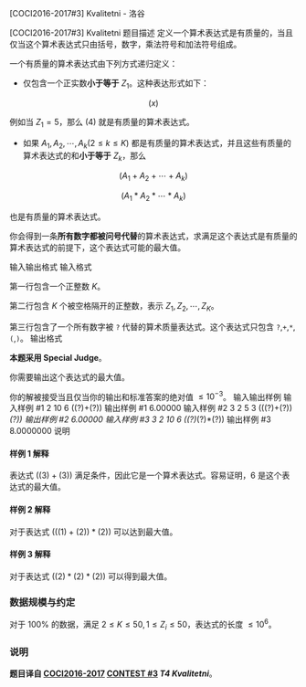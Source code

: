 



[COCI2016-2017#3] Kvalitetni - 洛谷














[COCI2016-2017#3] Kvalitetni
题目描述
定义一个算术表达式是有质量的，当且仅当这个算术表达式只由括号，数字，乘法符号和加法符号组成。

一个有质量的算术表达式由下列方式递归定义：

- 仅包含一个正实数**小于等于** $Z_1$。这种表达形式如下：
 
 $$(x)$$
 
 例如当 $Z_1=5$，那么 $(4)$ 就是有质量的算术表达式。

- 如果 $A_1,A_2,\cdots,A_k(2\le k\le K)$ 都是有质量的算术表达式，并且这些有质量的算术表达式的和**小于等于** $Z_k$，那么

$$(A_1+A_2+\cdots+A_k)$$

$$(A_1*A_2*\cdots*A_k)$$

也是有质量的算术表达式。

你会得到一条**所有数字都被问号代替**的算术表达式，求满足这个表达式是有质量的算术表达式的前提下，这个表达式可能的最大值。

输入输出格式
输入格式

第一行包含一个正整数 $K$。

第二行包含 $K$ 个被空格隔开的正整数，表示 $Z_1,Z_2,\cdots,Z_K$。

第三行包含了一个所有数字被 `?` 代替的算术质量表达式。这个表达式只包含 `?`,`+`,`*`,`(`,`)`。
输出格式

**本题采用 Special Judge**。

你需要输出这个表达式的最大值。

你的解被接受当且仅当你的输出和标准答案的绝对值 $\le 10^{-3}$。
输入输出样例
输入样例 #1
2
10 6
((?)+(?))
输出样例 #1
6.00000
输入样例 #2
3
2 5 3 
(((?)+(?))*(?))
输出样例 #2
6.00000
输入样例 #3
3 
2 10 6 
((?)*(?)*(?))
输出样例 #3
8.0000000
说明
#### 样例 1 解释

表达式 $((3)+(3))$ 满足条件，因此它是一个算术表达式。容易证明，$6$ 是这个表达式的最大值。

#### 样例 2 解释

对于表达式 $(((1)+(2))*(2))$ 可以达到最大值。

#### 样例 3 解释

对于表达式 $((2)*(2)*(2))$ 可以得到最大值。

### 数据规模与约定

对于 $100\%$ 的数据，满足 $2\le K\le 50,1\le Z_i\le 50$，表达式的长度 $\le 10^6$。

### 说明

**题目译自 [COCI2016-2017](https://hsin.hr/coci/archive/2016_2017/) [CONTEST #3](https://hsin.hr/coci/archive/2016_2017/contest3_tasks.pdf) _T4 Kvalitetni_**。






